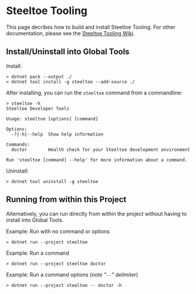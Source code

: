 # Steeltoe Tooling

This page decribes how to build and install Steeltoe Tooling.
For other documentation, please see the [Steeltoe Tooling Wiki](https://github.com/SteeltoeOSS/Tooling/wiki).

## Install/Uninstall into Global Tools

Install:
```
> dotnet pack --output ./
> dotnet tool install -g steeltoe --add-source ./
```

After installing, you can run the `steeltoe` command from a commandline:
```
> steeltoe -h
Steeltoe Developer Tools

Usage: steeltoe [options] [command]

Options:
  -?|-h|--help  Show help information

Commands:
  doctor        Health check for your Steeltoe development environment

Run 'steeltoe [command] --help' for more information about a command.
```

Uninstall:
```
> dotnet tool uninstall -g steeltoe
```


## Running from within this Project

Alternatively, you can run directly from within the project without having to install into Global Tools.

Example: Run with no command or options
```
> dotnet run --project steeltoe
```

Example: Run a command
```
> dotnet run --project steeltoe doctor
```

Example: Run a command options (_note "`--`" delimiter_)
```
> dotnet run --project steeltoe -- doctor -h
```


